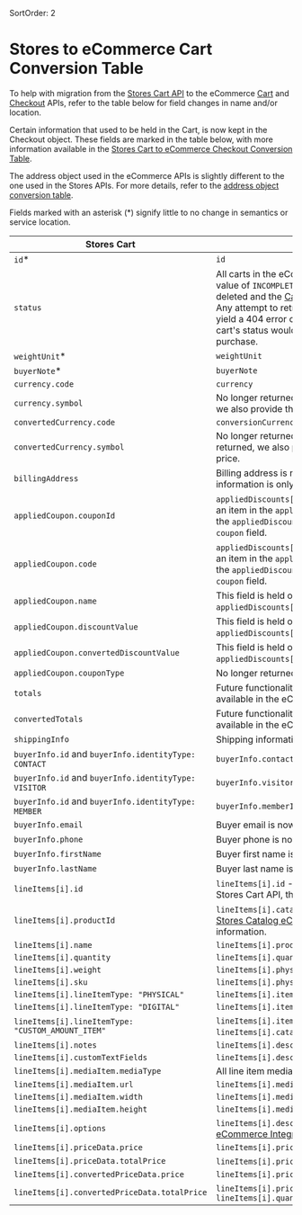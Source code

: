 SortOrder: 2
# Stores to eCommerce Cart Conversion Table

To help with migration from the [Stores Cart API](https://dev.wix.com/api/rest/wix-stores/carts/cart-object) to the eCommerce [Cart](https://dev.wix.com/api/rest/wix-ecommerce/cart/cart-object) and [Checkout](https://dev.wix.com/api/rest/wix-ecommerce/checkout/introduction) APIs, refer to the table below for field changes in name and/or location.

Certain information that used to be held in the Cart, is now kept in the Checkout object. These fields are marked in the table below, with more information available in the [Stores Cart to eCommerce Checkout Conversion Table](https://dev.wix.com/api/rest/wix-ecommerce/checkout/stores-cart-to-ecommerce-checkout-object-conversion).

The address object used in the eCommerce APIs is slightly different to the one used in the Stores APIs. For more details, refer to the [address object conversion table](https://dev.wix.com/api/rest/wix-ecommerce/cart/address-object-conversion).

Fields marked with an asterisk (*) signify little to no change in semantics or service location.


| Stores Cart                                        | eCommerce Cart                                              |
| ---------------------------------------------------|-------------------------------------------------------------|
| `id`*                                              | `id`                                                        |
| `status`                                           | All carts in the eCommerce Cart API have a status value of `INCOMPLETE`. After a purchase, the cart is deleted and the [Cart Deleted Webhook](https://dev.wix.com/api/rest/wix-ecommerce/cart/cart-deleted-webhook) is triggered. Any attempt to retrieve it via the [Get Cart](https://dev.wix.com/api/rest/wix-ecommerce/cart/get-cart) endpoint will yield a 404 error code. In the Stores Cart API, the cart's status would change to `COMPLETE` after a purchase. |
| `weightUnit`*                                      | `weightUnit`                                               |
| `buyerNote`*                                       | `buyerNote`                                               |
| `currency.code`                                    | `currency`                                    |
| `currency.symbol`                                  | No longer returned. Instead, for every price returned, we also provide the formatted price.                                          |
| `convertedCurrency.code`                           | `conversionCurrency`                          |
| `convertedCurrency.symbol`                         | No longer returned. Instead, for every converted price returned, we also provide the formatted converted price.                                             |
| `billingAddress`                                   | Billing address is no longer kept in the Cart. This information is only kept in [Checkout](https://dev.wix.com/api/rest/wix-ecommerce/checkout/checkout-object).   |
| `appliedCoupon.couponId`                           | `appliedDiscounts[i].coupon.id` - The coupon is now an item in the `appliedDiscounts` array. To get it, search the `appliedDiscounts` array for the only populated `coupon` field.                                               |
| `appliedCoupon.code`                               | `appliedDiscounts[i].coupon.code` - The coupon is now an item in the `appliedDiscounts` array. To get it, search the `appliedDiscounts` array for the only populated `coupon` field.                                               |
| `appliedCoupon.name`                               | This field is held only in the [Checkout object](https://dev.wix.com/api/rest/wix-ecommerce/checkout/checkout-object) under `appliedDiscounts[i].coupon.name`.                                               |
| `appliedCoupon.discountValue`                      | This field is held only in the [Checkout object](https://dev.wix.com/api/rest/wix-ecommerce/checkout/checkout-object) under `appliedDiscounts[i].coupon.amount.amount`.                                 |
| `appliedCoupon.convertedDiscountValue`             | This field is held only in the [Checkout object](https://dev.wix.com/api/rest/wix-ecommerce/checkout/checkout-object) under `appliedDiscounts[i].coupon.amount.convertedAmount`.                               |
| `appliedCoupon.couponType`                         | No longer returned.                                         |                            |
| `totals`                   | Future functionality will see this information made available in the eCommerce Cart API.                                               |                                             |
| `convertedTotals`          | Future functionality will see this information made available in the eCommerce Cart API.                                                   |
| `shippingInfo`        | Shipping information is now only kept in [Checkout](https://dev.wix.com/api/rest/wix-ecommerce/checkout/checkout-object).                                              |
| `buyerInfo.id` and `buyerInfo.identityType: CONTACT`| `buyerInfo.contactId` only.                                               |
| `buyerInfo.id` and `buyerInfo.identityType: VISITOR`| `buyerInfo.visitorId` only.                                              |
| `buyerInfo.id` and `buyerInfo.identityType: MEMBER` | `buyerInfo.memberId` only.                                               |
| `buyerInfo.email`     | Buyer email is now only kept in [Checkout](https://dev.wix.com/api/rest/wix-ecommerce/checkout/checkout-object).                                               |
| `buyerInfo.phone`     | Buyer phone is now only kept in [Checkout](https://dev.wix.com/api/rest/wix-ecommerce/checkout/checkout-object).                                               |
| `buyerInfo.firstName` | Buyer first name is now only kept in [Checkout](https://dev.wix.com/api/rest/wix-ecommerce/checkout/checkout-object).                                               |
| `buyerInfo.lastName`  | Buyer last name is now only kept in [Checkout](https://dev.wix.com/api/rest/wix-ecommerce/checkout/checkout-object).                                               |
| `lineItems[i].id`                                | `lineItems[i].id` - **Note:** this `id` is of type GUID. In the Stores Cart API, the `lineItem.id` is of type Int32.                                              |
| `lineItems[i].productId`                         | `lineItems[i].catalogReference.catalogItemId` - See [Stores Catalog eCommerce Integration](https://dev.wix.com/api/rest/wix-stores/catalog/ecommerce-integration) for more information. |
| `lineItems[i].name`                              | `lineItems[i].productName.original`                          |
| `lineItems[i].quantity`                          | `lineItems[i].quantity`                          |
| `lineItems[i].weight`                            | `lineItems[i].physicalProperties.weight`                  |
| `lineItems[i].sku`                               | `lineItems[i].physicalProperties.sku`                                               |
| `lineItems[i].lineItemType: "PHYSICAL"`          | `lineItems[i].itemType.preset: "PHYSICAL"`                                |
| `lineItems[i].lineItemType: "DIGITAL"`           | `lineItems[i].itemType.preset: "DIGITAL"`                               |
| `lineItems[i].lineItemType: "CUSTOM_AMOUNT_ITEM"`| `lineItems[i].itemType.custom` and `lineItems[i].catalogReference` is empty.                               |
| `lineItems[i].notes`                             | `lineItems[i].descriptionLines[i].plainText.original`                                               |
| `lineItems[i].customTextFields`                  | `lineItems[i].descriptionLines`                                             |
| `lineItems[i].mediaItem.mediaType`               | All line item media in the Cart API are images. |
| `lineItems[i].mediaItem.url`                     | `lineItems[i].media.url`                                               |
| `lineItems[i].mediaItem.width`                   | `lineItems[i].media.width`                                               |
| `lineItems[i].mediaItem.height`                  | `lineItems[i].media.height`                                               |
| `lineItems[i].options`                           | `lineItems[i].descriptionLines` - See [Stores Catalog eCommerce Integration](https://dev.wix.com/api/rest/wix-stores/catalog/ecommerce-integration) for more information.
| `lineItems[i].priceData.price`                   | `lineItems[i].price.amount`                                               |
| `lineItems[i].priceData.totalPrice`              | `lineItems[i].price.amount` X `lineItems[i].quantity`                                 |
| `lineItems[i].convertedPriceData.price`          | `lineItems[i].price.convertedAmount`                                               |
| `lineItems[i].convertedPriceData.totalPrice`     | `lineItems[i].price.convertedAmount` X `lineItems[i].quantity`                            |
